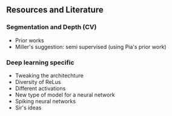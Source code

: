 ## Resources and Literature


### Segmentation and Depth (CV)
- Prior works
- Miller's suggestion: semi supervised (using Pia's prior work)


### Deep learning specific

- Tweaking the architechture
- Diversity of ReLus
- Different activations
- New type of model for a neural network
- Spiking neural networks
- Sir's ideas


